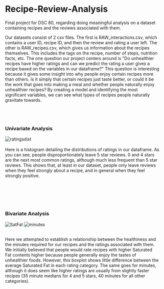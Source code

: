 # Recipe-Review-Analysis
Final project for DSC 80, regarding doing meaningful analysis on a dataset containing recipes and the reviews associated with them.

Our datasets consist of 2 csv files. The first is RAW_interactions.csv, which contains a user ID, recipe ID, and then the review and rating a user left. The other is RAW_recipes.csv, which gives us information about the recipes themselves. This includes the tags on the recipe, number of steps, nutrition facts, etc. The one question our project centers around is "Do unhealthier recipes have higher ratings and can we predict the rating a user gives a recipe based on the variables in our dataframe?" This question is interesting because it gives some insight into why people enjoy certain recipes more than others. Is it simply that certain recipes just taste better, or could it be the work that goes into making a meal and whether people naturally enjoy unhealthier recipes? By creating a model and identifying the most significant variables, we can see what types of recipes people naturally gravitate towards.<br><br><br><br>

### Univariate Analysis

![ratingsdist](https://github.com/user-attachments/assets/77387250-4ddf-434a-aa7c-3eb7f9eefed6)
<br><br>
Here is a histogram detailing the distributions of ratings in our dataframe. As you can see, people disproportionately leave 5 star reviews. 0 and 4 stars are the next most common ratings, although much less frequent than 5 star reviews. This shows that, at least in our dataset, people only leave reviews when they feel strongly about a recipe, and in general when they feel strongly positive.

<br><br><br><br>

### Bivariate Analysis

![SatFat](https://github.com/user-attachments/assets/2db0e987-ea1b-4c7b-9dc3-6e056f862cc3)
![minutes](https://github.com/user-attachments/assets/4a36b0a6-f6c3-4af4-a9ea-91081f56ddee)

<br>
Here we attempted to establish a relationship between the healthiness and the minutes required for our recipes and the ratings associated with them. We initially believed that people would rate recipes with higher Saturated Fat contents higher because people generally enjoy the tastes of unhealthier foods. However, this boxplot shows little difference between the average Saturated Fat in each rating category. The same goes for minutes, although it does seem like higher ratings are usually from slightly faster recipes (35 minute medians for 4 and 5 stars, 40 minutes for all other categories).
